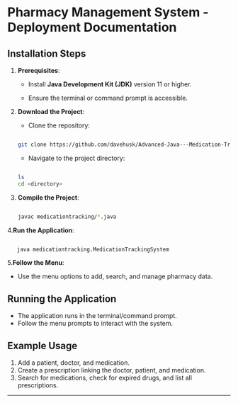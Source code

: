 # Pharmacy Management System - Deployment Documentation


## Installation Steps

1. **Prerequisites**:

   - Install **Java Development Kit (JDK)** version 11 or higher.

   - Ensure the terminal or command prompt is accessible.


2. **Download the Project**:

   - Clone the repository:

   ```bash

   git clone https://github.com/davehusk/Advanced-Java---Medication-Tracking-System.git

   ```

   - Navigate to the project directory:

   ```bash

   ls
   cd <directory>

   ```


3. **Compile the Project**:

   ```bash

   javac medicationtracking/*.java

   ```


4.**Run the Application**:

```bash

   java medicationtracking.MedicationTrackingSystem

```

5.**Follow the Menu**:

- Use the menu options to add, search, and manage pharmacy data.

## Running the Application

- The application runs in the terminal/command prompt.
- Follow the menu prompts to interact with the system.

## Example Usage

1. Add a patient, doctor, and medication.
2. Create a prescription linking the doctor, patient, and medication.
3. Search for medications, check for expired drugs, and list all prescriptions.


---
